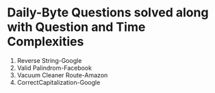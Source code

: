 # Daily-Byte Questions solved along with Question and Time Complexities

1. Reverse String-Google
2. Valid Palindrom-Facebook
3. Vacuum Cleaner Route-Amazon	
4. CorrectCapitalization-Google